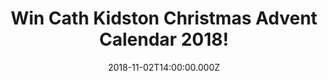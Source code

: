 ---
campaign-uuid: "c-5ebf1079-4400-4639-82cc-c59efd1ec218"
type: "Competition"
category: "Gifts"
date: "2018-11-02T14:00:00.000Z"
end-date: "2018-12-02T23:59:00.000Z"
disable-form: false
is_promoted: false
has_entry_page: true
title: "Win Cath Kidston Christmas Advent Calendar 2018!"
competition-description: "<p>Enjoy the countdown to Christmas with Cath Kidston beauty\
  \ picks. Twenty four beauty selects of hand creams, soaps, body scrubs, cuticle\
  \ creams, Lip Balms & body Lotions. All wrapped up in signature scents or christmassy\
  \ fragrances filled with pine needles, red berries, candied sugar and woods.</p>\n"
hero-header: "Win Cath Kidston Christmas Advent Calendar 2018!"
terms-confirmation: "N/A"
banner-img: "https://assets.expresslyapp.com/asset-58754818-dcde-409a-9e96-a2aaa026bc96.jpg"
logo-left-href: "http://club.expressly.io"
logo-left-image: "https://assets.expresslyapp.com/asset-797f0204-cfe3-4461-8881-22b46e4d1229.jpg"
logo-left-title: "Expressly Club"
bg-image-hero: "https://assets.expresslyapp.com/asset-5ea5a8a0-b51e-4ae5-8a5a-14123edc6b9d.jpg"
bg-image-first: "https://assets.expresslyapp.com/asset-7ee7a6ef-d9ce-414c-87b1-2c38fe6cbf22.jpg"
section1-content: "<p>Countdown to Christmas with a gorgeous gift every day from the\
  \ brand new Cath Kidston advent calendar. Behind each window you'll find a deliciously-scented,\
  \ luxurious beauty treat, from hand cream to lip balm, soap to body scrub, in a\
  \ selection of pretty prints and fragrances.</p>\n<p>Click below for a chance to\
  \ win Cath Kidston Christmas Advent Calendar and get ready to explore the world\
  \ of Cath Kidston bath and body product now!</p>\n"
entry-title: "Win Cath Kidston Christmas Advent Calendar 2018!"
entry-content: "<p>Enter the draw to win Cath Kidston Christmas Advent Calendar 2018\
  \ by completing the form below before 23:59 on 2nd of December 2018.</p>\n"
has-winner: false
prize-description: "Cath Kidston Christmas Advent Calendar 2018."
special-conditions: "Multiple entries are allowed up to one every day."
country-restrictions:
- "GB"
---